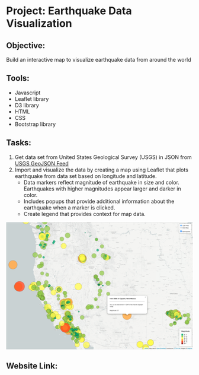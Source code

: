 # Project: Earthquake Data Visualization

## Objective:
Build an interactive map to visualize earthquake data from around the world

## Tools:
* Javascript
* Leaflet library
* D3 library
* HTML
* CSS
* Bootstrap library

## Tasks:
1. Get data set from United States Geological Survey (USGS) in JSON from [USGS GeoJSON Feed](http://earthquake.usgs.gov/earthquakes/feed/v1.0/geojson.php)
2. Import and visualize the data by creating a map using Leaflet that plots earthquake from data set based on longitude and latitude.
    * Data markers reflect magnitude of earthquake in size and color. Earthquakes with higher magnitudes appear larger and darker in color.
    * Includes popups that provide additional information about the earthquake when a marker is clicked.
    * Create legend that provides context for map data.

![screenshot](static/reference/screenshot.png)


## Website Link: